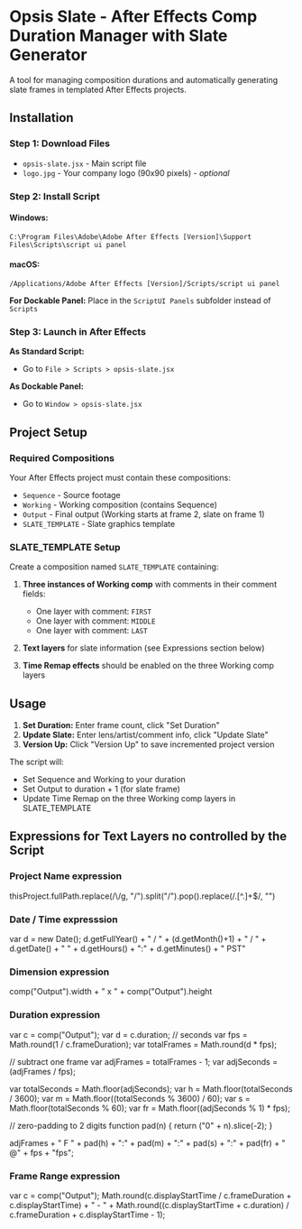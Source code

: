 # Opsis Slate - After Effects Comp Duration Manager with Slate Generator

A tool for managing composition durations and automatically generating slate frames in templated After Effects projects.

## Installation

### Step 1: Download Files
- `opsis-slate.jsx` - Main script file
- `logo.jpg` - Your company logo (90x90 pixels) - *optional*

### Step 2: Install Script

#### Windows:
```
C:\Program Files\Adobe\Adobe After Effects [Version]\Support Files\Scripts\script ui panel
```

#### macOS:
```
/Applications/Adobe After Effects [Version]/Scripts/script ui panel
```

**For Dockable Panel:** Place in the `ScriptUI Panels` subfolder instead of `Scripts`

### Step 3: Launch in After Effects

**As Standard Script:**
- Go to `File > Scripts > opsis-slate.jsx`

**As Dockable Panel:**
- Go to `Window > opsis-slate.jsx`

## Project Setup

### Required Compositions

Your After Effects project must contain these compositions:

- `Sequence` - Source footage
- `Working` - Working composition (contains Sequence)  
- `Output` - Final output (Working starts at frame 2, slate on frame 1)
- `SLATE_TEMPLATE` - Slate graphics template

### SLATE_TEMPLATE Setup

Create a composition named `SLATE_TEMPLATE` containing:

1. **Three instances of Working comp** with comments in their comment fields:
   - One layer with comment: `FIRST`
   - One layer with comment: `MIDDLE`
   - One layer with comment: `LAST`

2. **Text layers** for slate information (see Expressions section below)

3. **Time Remap effects** should be enabled on the three Working comp layers

## Usage

1. **Set Duration:** Enter frame count, click "Set Duration"
2. **Update Slate:** Enter lens/artist/comment info, click "Update Slate"  
3. **Version Up:** Click "Version Up" to save incremented project version

The script will:
- Set Sequence and Working to your duration
- Set Output to duration + 1 (for slate frame)
- Update Time Remap on the three Working comp layers in SLATE_TEMPLATE

## Expressions for Text Layers no controlled by the Script

### Project Name expression

thisProject.fullPath.replace(/\\/g, "/").split("/").pop().replace(/\.[^\.]+$/, "")

### Date / Time expresssion

var d = new Date();
  d.getFullYear() + " / " + (d.getMonth()+1) + " / " + d.getDate() + " " + d.getHours() + ":" +
  d.getMinutes() + " PST"

### Dimension expression

comp("Output").width + " x " + comp("Output").height

### Duration expression

var c = comp("Output");
var d = c.duration;                  // seconds
var fps = Math.round(1 / c.frameDuration);
var totalFrames = Math.round(d * fps);

// subtract one frame
var adjFrames = totalFrames - 1;
var adjSeconds = (adjFrames / fps);

var totalSeconds = Math.floor(adjSeconds);
var h = Math.floor(totalSeconds / 3600);
var m = Math.floor((totalSeconds % 3600) / 60);
var s = Math.floor(totalSeconds % 60);
var fr = Math.floor((adjSeconds % 1) * fps);

// zero-padding to 2 digits
function pad(n) { return ("0" + n).slice(-2); }

adjFrames + " F " + pad(h) + ":" + pad(m) + ":" + pad(s) + ":" + pad(fr) + " @" + fps + "fps";


### Frame Range expression

var c = comp("Output"); 
Math.round(c.displayStartTime / c.frameDuration + c.displayStartTime) + " - " + Math.round((c.displayStartTime + c.duration) / c.frameDuration + c.displayStartTime - 1);

